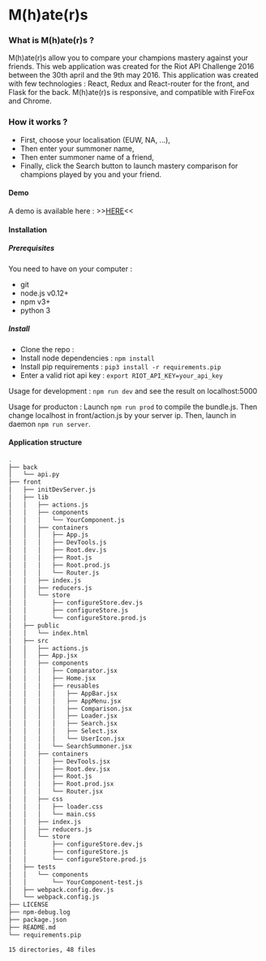 M(h)ate(r)s
===========

### What is M(h)ate(r)s ?

M(h)ate(r)s allow you to compare your champions mastery against your friends.
This web application was created for the Riot API Challenge 2016 between the 30th april and the 9th may 2016.
This application was created with few technologies : React, Redux and React-router for the front, and Flask for the back.
M(h)ate(r)s is responsive, and compatible with FireFox and Chrome.


### How it works ?
- First, choose your localisation (EUW, NA, ...),
- Then enter your summoner name,
- Then enter summoner name of a friend,
- Finally, click the Search button to launch mastery comparison for champions played by you and your friend.


#### Demo
A demo is available here : >>[HERE](http://93.15.96.71:5000/)<<

#### Installation
##### Prerequisites
You need to have on your computer :
- git
- node.js v0.12+
- npm v3+
- python 3

##### Install
- Clone the repo :
- Install node dependencies : ```npm install```
- Install pip requirements : ```pip3 install -r requirements.pip```
- Enter a valid riot api key : ```export RIOT_API_KEY=your_api_key```

Usage for development : ```npm run dev``` and see the result on localhost:5000

Usage for producton : Launch ```npm run prod``` to compile the bundle.js. Then change localhost in front/action.js by your server ip. Then, launch in daemon ```npm run server```.

#### Application structure
```bash 
.
├── back
│   └── api.py
├── front
│   ├── initDevServer.js
│   ├── lib
│   │   ├── actions.js
│   │   ├── components
│   │   │   └── YourComponent.js
│   │   ├── containers
│   │   │   ├── App.js
│   │   │   ├── DevTools.js
│   │   │   ├── Root.dev.js
│   │   │   ├── Root.js
│   │   │   ├── Root.prod.js
│   │   │   └── Router.js
│   │   ├── index.js
│   │   ├── reducers.js
│   │   └── store
│   │       ├── configureStore.dev.js
│   │       ├── configureStore.js
│   │       └── configureStore.prod.js
│   ├── public
│   │   └── index.html
│   ├── src
│   │   ├── actions.js
│   │   ├── App.jsx
│   │   ├── components
│   │   │   ├── Comparator.jsx
│   │   │   ├── Home.jsx
│   │   │   ├── reusables
│   │   │   │   ├── AppBar.jsx
│   │   │   │   ├── AppMenu.jsx
│   │   │   │   ├── Comparison.jsx
│   │   │   │   ├── Loader.jsx
│   │   │   │   ├── Search.jsx
│   │   │   │   ├── Select.jsx
│   │   │   │   └── UserIcon.jsx
│   │   │   └── SearchSummoner.jsx
│   │   ├── containers
│   │   │   ├── DevTools.jsx
│   │   │   ├── Root.dev.jsx
│   │   │   ├── Root.js
│   │   │   ├── Root.prod.jsx
│   │   │   └── Router.jsx
│   │   ├── css
│   │   │   ├── loader.css
│   │   │   └── main.css
│   │   ├── index.js
│   │   ├── reducers.js
│   │   └── store
│   │       ├── configureStore.dev.js
│   │       ├── configureStore.js
│   │       └── configureStore.prod.js
│   ├── tests
│   │   └── components
│   │       └── YourComponent-test.js
│   ├── webpack.config.dev.js
│   └── webpack.config.js
├── LICENSE
├── npm-debug.log
├── package.json
├── README.md
└── requirements.pip

15 directories, 48 files
```
